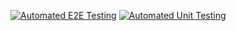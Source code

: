 [![Automated E2E Testing](https://github.com/petmik1/project-exam-2/actions/workflows/e2e-test.yml/badge.svg)](https://github.com/petmik1/project-exam-2/actions/workflows/e2e-test.yml)
[![Automated Unit Testing](https://github.com/petmik1/project-exam-2/actions/workflows/unit-test.yml/badge.svg)](https://github.com/petmik1/project-exam-2/actions/workflows/unit-test.yml)
